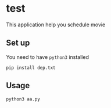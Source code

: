 # test
This application help you schedule movie

## Set up
You need to have `python3` installed
```
pip install dep.txt
```
## Usage
```
python3 aa.py
```